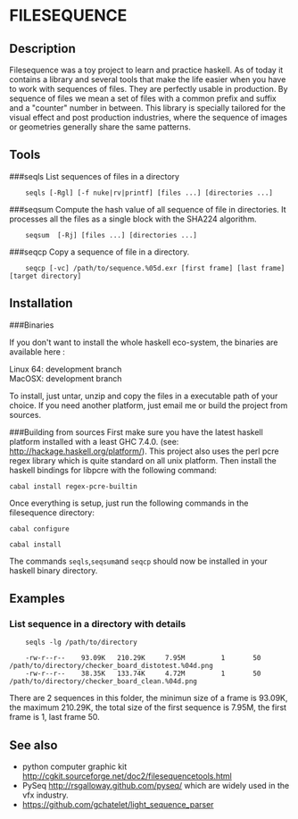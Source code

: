FILESEQUENCE 
============

Description
------------

Filesequence was a toy project to learn and practice haskell. As of today it contains a library and several tools that make the life easier when you have to work with sequences of files. They are perfectly usable in production. By sequence of files we mean a set of files with a common prefix and suffix and a "counter" number in between. This library is specially tailored for the visual effect and post production industries, where the sequence of images or geometries generally share the same patterns.

Tools
--------

###seqls
List sequences of files in a directory

        seqls [-Rgl] [-f nuke|rv|printf] [files ...] [directories ...]

###seqsum
Compute the hash value of all sequence of file in directories. It processes all the files as a single block with the SHA224 algorithm.

        seqsum  [-Rj] [files ...] [directories ...]

###seqcp
Copy a sequence of file in a directory.

        seqcp [-vc] /path/to/sequence.%05d.exr [first frame] [last frame] [target directory]

Installation
------------
###Binaries

If you don't want to install the whole haskell eco-system, the binaries are available here :

Linux 64: development branch  
MacOSX: development branch

To install, just untar, unzip and copy the files in a executable path of your choice. If you need another platform, just email me or build the project from sources.

###Building from sources
First make sure you have the latest haskell platform installed with a least GHC 7.4.0. (see: http://hackage.haskell.org/platform/). This project also uses the perl pcre regex library which is quite standard on all unix platform.
Then install the haskell bindings for libpcre with the following command:

`cabal install regex-pcre-builtin`

Once everything is setup, just run the following commands in the filesequence directory:

`cabal configure`

`cabal install`

The commands `seqls`,`seqsum`and `seqcp` should now be installed in your haskell binary directory.

Examples
--------
### List sequence in a directory with details

        seqls -lg /path/to/directory

        -rw-r--r--    93.09K   210.29K     7.95M         1       50  /path/to/directory/checker_board_distotest.%04d.png
        -rw-r--r--    38.35K   133.74K     4.72M         1       50  /path/to/directory/checker_board_clean.%04d.png

There are 2 sequences in this folder, the minimun size of a frame is 93.09K, the maximum 210.29K, the total size of the first sequence is 7.95M, the first frame is 1, last frame 50.

See also
--------
* python computer graphic kit http://cgkit.sourceforge.net/doc2/filesequencetools.html
* PySeq http://rsgalloway.github.com/pyseq/ which are widely used in the vfx industry.
* https://github.com/gchatelet/light_sequence_parser 



